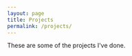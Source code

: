 ```yaml
---
layout: page
title: Projects
permalink: /projects/
---
```


These are some of the projects I've done.
